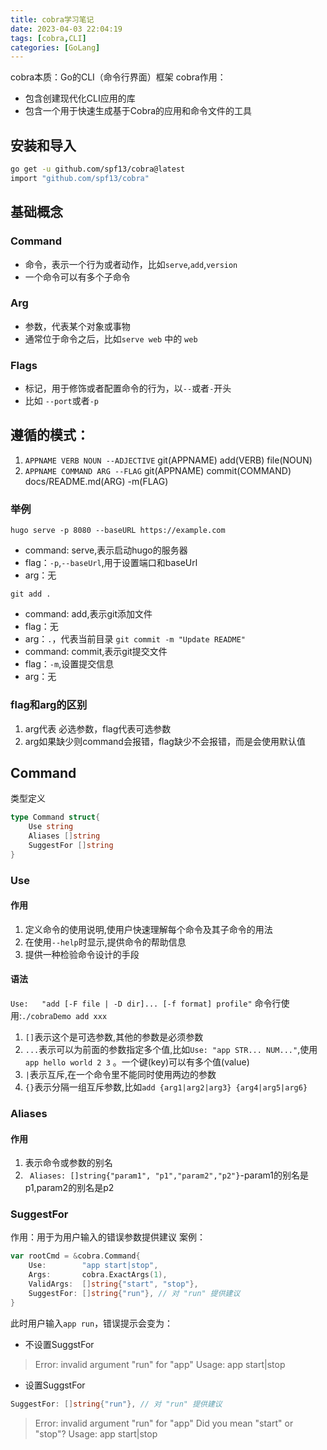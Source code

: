 ```yaml
---
title: cobra学习笔记
date: 2023-04-03 22:04:19
tags: [cobra,CLI]
categories: [GoLang]
---
```

cobra本质：Go的CLI（命令行界面）框架
cobra作用：
- 包含创建现代化CLI应用的库
- 包含一个用于快速生成基于Cobra的应用和命令文件的工具

## 安装和导入
```bash
go get -u github.com/spf13/cobra@latest
import "github.com/spf13/cobra"
```

## 基础概念
### Command
- 命令，表示一个行为或者动作，比如`serve`,`add`,`version`
- 一个命令可以有多个子命令
### Arg
- 参数，代表某个对象或事物
- 通常位于命令之后，比如`serve web` 中的 `web`
### Flags
- 标记，用于修饰或者配置命令的行为，以`--`或者`-`开头
- 比如 `--port`或者`-p`

## 遵循的模式：
1. `APPNAME VERB NOUN --ADJECTIVE`
git(APPNAME) add(VERB) file(NOUN)
2. `APPNAME COMMAND ARG --FLAG`
git(APPNAME) commit(COMMAND) docs/README.md(ARG) -m(FLAG)
### 举例
`hugo serve -p 8080 --baseURL https://example.com `
- command: serve,表示启动hugo的服务器
- flag：`-p`,`--baseUrl`,用于设置端口和baseUrl
- arg：无

`git add . `
- command: add,表示git添加文件
- flag：无
- arg：`.`，代表当前目录
`git commit -m "Update README"`
- command: commit,表示git提交文件
- flag：`-m`,设置提交信息
- arg：无

### flag和arg的区别
1. arg代表 必选参数，flag代表可选参数
2. arg如果缺少则command会报错，flag缺少不会报错，而是会使用默认值

## Command
类型定义
```go
type Command struct{
    Use string
    Aliases []string
    SuggestFor []string
}
```
### Use
#### 作用
1. 定义命令的使用说明,使用户快速理解每个命令及其子命令的用法
2. 在使用`--help`时显示,提供命令的帮助信息
3. 提供一种检验命令设计的手段
#### 语法
`Use:   "add [-F file | -D dir]... [-f format] profile"`
命令行使用:`./cobraDemo add xxx`
1. `[]`表示这个是可选参数,其他的参数是必须参数
2. `...`表示可以为前面的参数指定多个值,比如`Use: "app STR... NUM..."`,使用`app hello world 2 3` 。一个键(key)可以有多个值(value)
3. `|`表示互斥,在一个命令里不能同时使用两边的参数
4. `{}`表示分隔一组互斥参数,比如`add {arg1|arg2|arg3} {arg4|arg5|arg6}`
### Aliases
#### 作用
1. 表示命令或参数的别名
2. ` Aliases: []string{"param1", "p1","param2","p2"}`-param1的别名是p1,param2的别名是p2
### SuggestFor 
作用：用于为用户输入的错误参数提供建议
案例：
```go
var rootCmd = &cobra.Command{
    Use:        "app start|stop",  
    Args:       cobra.ExactArgs(1), 
    ValidArgs:  []string{"start", "stop"},
    SuggestFor: []string{"run"}, // 对 "run" 提供建议
}
```
此时用户输入`app run`，错误提示会变为：
- 不设置SuggstFor
> Error: invalid argument "run" for "app"
> Usage: app start|stop
- 设置SuggstFor
```go
SuggestFor: []string{"run"}, // 对 "run" 提供建议
```
>Error: invalid argument "run" for "app"
>Did you mean "start" or "stop"?
>Usage: app start|stop



